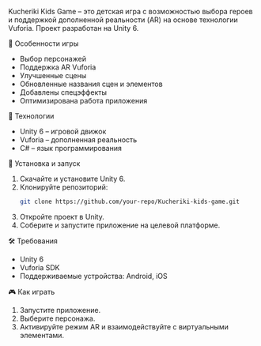 Kucheriki Kids Game – это детская игра с возможностью выбора героев и поддержкой дополненной реальности (AR) на основе технологии Vuforia. Проект разработан на Unity 6.

📌 Особенности игры
- Выбор персонажей
- Поддержка AR Vuforia
- Улучшенные сцены
- Обновленные названия сцен и элементов
- Добавлены спецэффекты
- Оптимизирована работа приложения

🔧 Технологии
- Unity 6 – игровой движок
- Vuforia – дополненная реальность
- C# – язык программирования

🚀 Установка и запуск
1. Скачайте и установите Unity 6.
2. Клонируйте репозиторий:
   ```sh
   git clone https://github.com/your-repo/Kucheriki-kids-game.git
   ```
3. Откройте проект в Unity.
4. Соберите и запустите приложение на целевой платформе.

🛠 Требования
- Unity 6
- Vuforia SDK
- Поддерживаемые устройства: Android, iOS

🎮 Как играть
1. Запустите приложение.
2. Выберите персонажа.
3. Активируйте режим AR и взаимодействуйте с виртуальными элементами.
